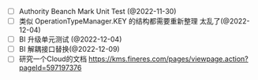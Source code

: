 
- [ ] Authority Beanch Mark Unit Test (@2022-11-30)
- [ ] 类似 OperationTypeManager.KEY 的结构都需要重新整理 太乱了(@2022-12-04)
- [ ] BI 升级单元测试 (@2022-12-04)
- [ ] BI 解耦接口替换(@2022-12-09)
- [ ] 研究一个Cloud的文档 https://kms.fineres.com/pages/viewpage.action?pageId=597197376